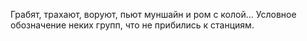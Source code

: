Грабят, трахают, воруют, пьют муншайн и ром с колой... Условное обозначение неких групп, что не прибились к станциям. 
